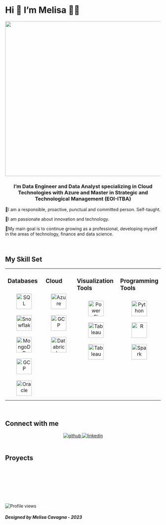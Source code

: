 <h1 align="left">Hi 👋 I’m Melisa 👩‍💻</h1>
  
<div align="center">
<img src="https://rishavanand.github.io/static/images/greetings.gif" align="center" width="900" height="500"/>
</div>  
  

### <div align="center">I’m Data Engineer and Data Analyst specializing in Cloud Technologies with Azure and Master in Strategic and Technological Management (EOI-ITBA) </div>  
  

  
  

📌I am a responsible, proactive, punctual and committed person. Self-taught. 

📌I am passionate about innovation and technology.

📌My main goal is to continue growing as a professional, developing myself in the areas of technology, finance and data science.   
  

<br/>  


## My Skill Set  
<table><tr><td valign="top" width="33%">



### Databases  
<div align="center"> <a href="https://www.microsoft.com/es-es/sql-server" target="_blank"><img style="margin: 10px" src="https://www.svgrepo.com/show/331761/sql-database-sql-azure.svg" alt="SQL" height="50" /></a>  
<a href="https://www.snowflake.com/?lang=es" target="_blank"><img style="margin: 10px" 
src="https://www.svgrepo.com/show/400746/snowflake.svg" alt="Snowflake" height="50" /></a>  
<a href="https://www.mongodb.com/" target="_blank"><img style="margin: 10px" src="https://profilinator.rishav.dev/skills-assets/mongodb-original-wordmark.svg" alt="MongoDB" height="50" /></a>  
<a href="https://cloud.google.com/" target="_blank"><img style="margin: 10px" src="https://profilinator.rishav.dev/skills-assets/google_cloud-icon.svg" alt="GCP" height="50" /></a>  
<a href="https://www.oracle.com/in/index.html" target="_blank"><img style="margin: 10px" src="https://profilinator.rishav.dev/skills-assets/oracle-original.svg" alt="Oracle" height="50" /></a>  
</div>

</td><td valign="top" width="33%">



### Cloud  
<div align="center">  
<a href="https://azure.microsoft.com/en-in/" target="_blank"><img style="margin: 10px" src="https://profilinator.rishav.dev/skills-assets/microsoft_azure-icon.svg" alt="Azure" height="50" /></a>  
<a href="https://cloud.google.com/" target="_blank"><img style="margin: 10px" src="https://profilinator.rishav.dev/skills-assets/google_cloud-icon.svg" alt="GCP" height="50" /></a>  
<a href="https://www.databricks.com/" target="_blank"><img style="margin: 10px" src="https://www.databricks.com/en-website-assets/static/e6b356d9819308e5133bac62bb1e81ff/db-logo-stacked-white-desktop.svg" alt="Databricks" height="50" /></a>   
</div>

  
  
</td><td valign="top" width="33%">



### Visualization Tools  
<div align="center">  
<a href="https://powerbi.microsoft.com/en-us/" target="_blank"><img style="margin: 10px" src="https://profilinator.rishav.dev/skills-assets/powerbi.png" alt="Power Bi" height="50" /></a>  
<a href="https://www.tableau.com/" target="_blank"><img style="margin: 10px" src="https://profilinator.rishav.dev/skills-assets/tableau.svg" alt="Tableau" height="50"/></a> 
<a href="https://www.looker.com/" target="_blank"><img style="margin: 10px" src="https://www.svgrepo.com/show/354012/looker-icon.svg" alt="Tableau" height="50" /></a> 
</div>

  
</td><td valign="top" width="33%">

### Programming Tools  
<div align="center">  
<a href="https://www.python.org/" target="_blank"><img style="margin: 10px" src="https://profilinator.rishav.dev/skills-assets/python-original.svg" alt="Python" height="50" /> </a>  
<a href="https://www.r-project.org/" target="_blank"><img style="margin: 10px" src="https://profilinator.rishav.dev/skills-assets/r.svg" alt="R" height="50" /></a>  
<a href="https://spark.apache.org/" target="_blank"><img style="margin: 10px" src="https://spark.apache.org/images/spark-logo-rev.svg" alt="Spark" height="50" /></a>  
</div>

  
</td></tr></table>  

<br/>  


## Connect with me  
<div align="center">
<a href="https://github.com/mcavagna8" target="_blank"> <img src=https://img.shields.io/badge/github-%2324292e.svg?&style=for-the-badge&logo=github&logoColor=white alt=github style="margin-bottom: 5px;" />
<a href="https://linkedin.com/in/melisacavagna/" target="_blank"> <img src=https://img.shields.io/badge/linkedin-%231E77B5.svg?&style=for-the-badge&logo=linkedin&logoColor=white alt=linkedin style="margin-bottom: 5px;" />
</a>  
</div>  
  

<br/>  


## Proyects
  

<br/>  


<br/>  

  

<br/>  


<br/>  

  

<br/>  


<br />



![Profile views](https://gpvc.arturio.dev/mcavagna8)  
 <footer
    class="footer">
    <h5>Designed by Melisa Cavagna - 2023 </h5>
</footer>  
